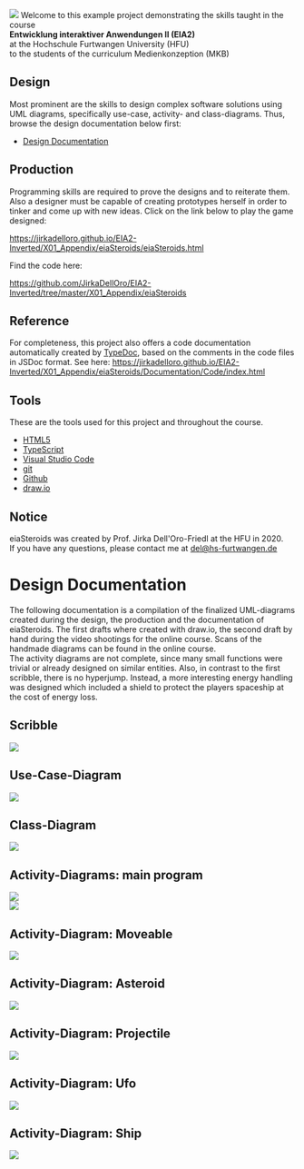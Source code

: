 ![](Img/Splash.png)
Welcome to this example project demonstrating the skills taught in the course  
**Entwicklung interaktiver Anwendungen II (EIA2)**  
at the Hochschule Furtwangen University (HFU)  
to the students of the curriculum Medienkonzeption (MKB)  

## Design
Most prominent are the skills to design complex software solutions using UML diagrams, specifically use-case, activity- and class-diagrams. Thus, browse the design documentation below first:  

- [Design Documentation](#design-documentation)  

## Production
Programming skills are required to prove the designs and to reiterate them. Also a designer must be capable of creating prototypes herself in order to tinker and come up with new ideas. Click on the link below to play the game designed:  

<a href="
https://jirkadelloro.github.io/EIA2-Inverted/X01_Appendix/eiaSteroids/eiaSteroids.html
">
https://jirkadelloro.github.io/EIA2-Inverted/X01_Appendix/eiaSteroids/eiaSteroids.html
</a>  

Find the code here:  

<a href="
https://github.com/JirkaDellOro/EIA2-Inverted/tree/master/X01_Appendix/eiaSteroids
">
https://github.com/JirkaDellOro/EIA2-Inverted/tree/master/X01_Appendix/eiaSteroids

## Reference
For completeness, this project also offers a code documentation automatically created by [TypeDoc](https://typedoc.org/), based on the comments in the code files in JSDoc format. See here:
<a href="
https://jirkadelloro.github.io/EIA2-Inverted/X01_Appendix/eiaSteroids/Documentation/Code/index.html
">
https://jirkadelloro.github.io/EIA2-Inverted/X01_Appendix/eiaSteroids/Documentation/Code/index.html

## Tools
These are the tools used for this project and throughout the course.
- [HTML5](https://developer.mozilla.org/en-US/docs/Web/Guide/HTML/HTML5)
- [TypeScript](https://www.typescriptlang.org/)
- [Visual Studio Code](https://code.visualstudio.com/)
- [git](https://git-scm.com/)
- [Github](https://github.com/)
- [draw.io](https://www.draw.io/)

## Notice
eiaSteroids was created by Prof. Jirka Dell'Oro-Friedl at the HFU in 2020.  
If you have any questions, please contact me at del@hs-furtwangen.de

<p style="page-break-after:always;"></p>  

# Design Documentation
The following documentation is a compilation of the finalized UML-diagrams created during the design, the production and the documentation of eiaSteroids. The first drafts where created with draw.io, the second draft by hand during the video shootings for the online course. Scans of the handmade diagrams can be found in the online course.  
The activity diagrams are not complete, since many small functions were trivial or already designed on similar entities. Also, in contrast to the first scribble, there is no hyperjump. Instead, a more interesting energy handling was designed which included a shield to protect the players spaceship at the cost of energy loss.

## Scribble
![](Documentation/Diagrams/Asteroids_Scribble.svg)

<p style="page-break-after:always;"></p>  

## Use-Case-Diagram
![](Documentation/Diagrams/Asteroids_UseCaseDiagram.svg)

<p style="page-break-after:always;"></p>  

## Class-Diagram
![](Documentation/Diagrams/Asteroids_ClassDiagram.svg)

<p style="page-break-after:always;"></p>  

## Activity-Diagrams: main program
![](Documentation/Diagrams/Asteroids_ActivityDiagram-Main_1.svg)  
![](Documentation/Diagrams/Asteroids_ActivityDiagram-Main_2.svg)

<p style="page-break-after:always;"></p>  

## Activity-Diagram: Moveable
![](Documentation/Diagrams/Asteroids_ActivityDiagram-Moveable.svg) 

<p style="page-break-after:always;"></p>  

## Activity-Diagram: Asteroid
![](Documentation/Diagrams/Asteroids_ActivityDiagram-Asteroid.svg) 

<p style="page-break-after:always;"></p>  

## Activity-Diagram: Projectile
![](Documentation/Diagrams/Asteroids_ActivityDiagram-Projectile.svg) 

<p style="page-break-after:always;"></p>  

## Activity-Diagram: Ufo
![](Documentation/Diagrams/Asteroids_ActivityDiagram-Ufo.svg) 

<p style="page-break-after:always;"></p>  

## Activity-Diagram: Ship
![](Documentation/Diagrams/Asteroids_ActivityDiagram-Ship.svg) 

